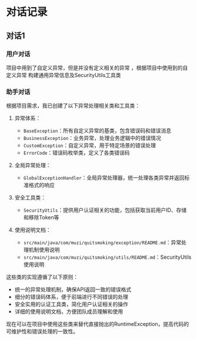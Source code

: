 # 对话记录

## 对话1
### 用户对话
项目中用到了自定义异常，但是并没有定义相关的异常 ，根据项目中使用到的自定义异常 构建通用异常信息及SecurityUtils工具类

### 助手对话
根据项目需求，我已创建了以下异常处理相关类和工具类：

1. 异常体系：
   - `BaseException`：所有自定义异常的基类，包含错误码和错误消息
   - `BusinessException`：业务异常，处理业务逻辑中的错误情况
   - `CustomException`：自定义异常，用于特定场景的错误处理
   - `ErrorCode`：错误码枚举类，定义了各类错误码

2. 全局异常处理：
   - `GlobalExceptionHandler`：全局异常处理器，统一处理各类异常并返回标准格式的响应

3. 安全工具类：
   - `SecurityUtils`：提供用户认证相关的功能，包括获取当前用户ID、存储和移除Token等

4. 使用说明文档：
   - `src/main/java/com/muzi/quitsmoking/exception/README.md`：异常处理机制使用说明
   - `src/main/java/com/muzi/quitsmoking/utils/README.md`：SecurityUtils使用说明

这些类的实现遵循了以下原则：
- 统一的异常处理机制，确保API返回一致的错误格式
- 细分的错误码体系，便于前端进行不同错误的处理
- 安全实用的认证工具类，简化用户认证相关的操作
- 详细的使用说明文档，方便团队成员理解和使用

现在可以在项目中使用这些类来替代直接抛出的RuntimeException，提高代码的可维护性和错误处理的一致性。